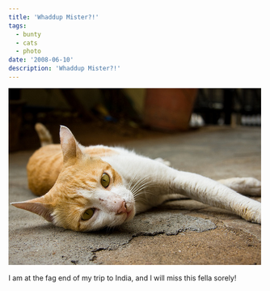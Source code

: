 ```yaml
---
title: 'Whaddup Mister?!'
tags:
  - bunty
  - cats
  - photo
date: '2008-06-10'
description: 'Whaddup Mister?!'
---
```


[![Whaddup mister?!](/images/2567730043_da7faab448.jpg)][0]

I am at the fag end of my trip to India, and I will miss this fella sorely!


[0]: http://www.flickr.com/photos/shvelmur/2567730043/ "Whaddup mister?! by shivanandv, on Flickr"